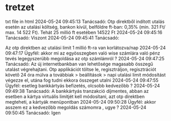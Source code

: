 # tretzet
txt file in html 
2024-05-24 09:45:13 Tanácsadó:
Otp direktből indított utalás esetén az utalási költség, bankon kívül, belföldre ft-ban: 0,35% (min. 321 Ft/ max. 14 522 Ft).
Tehát 25 millió ft esetében 14522 Ft
2024-05-24 09:45:16 Tanácsadó:
Viszont
2024-05-24 09:45:41 Tanácsadó:

Az otp direktben az utalási limit 1 millió ft-ra van korlátozva/nap
2024-05-24 09:47:17 Ügyfél:
akkor mi az egyösszegben való wise számlára való pénz tevés legegyszerübb megoldása az otp számlámról ?
2024-05-24 09:47:25 Tanácsadó:
Az új internetbankban van lehetősége magasabb összegű utalást végrehajtani. Otp applikációt töltse le, regisztráljon,
regisztrációt követő 24 óra múlva a továbbiak > beállítások > napi utalási limit módosítást végezze el, utána fog tudni ekkora
összeget utalni
2024-05-24 09:47:55 Ügyfél:
esetleg bankkártyás befizetés, olcsobb kedvezőbb ?
2024-05-24 09:49:38 Tanácsadó:
A bankkártyás tranzakció díjmentes, abban az esetben a kártya virtuális limitjét kell módosítani, azt otp direktben megteheti,
a kártyák menüpontban
2024-05-24 09:50:28 Ügyfél:
akkor asszem ez a kedvezőbb megoldás számomra , ugye ?
2024-05-24 09:50:45 Tanácsadó:
Igen
